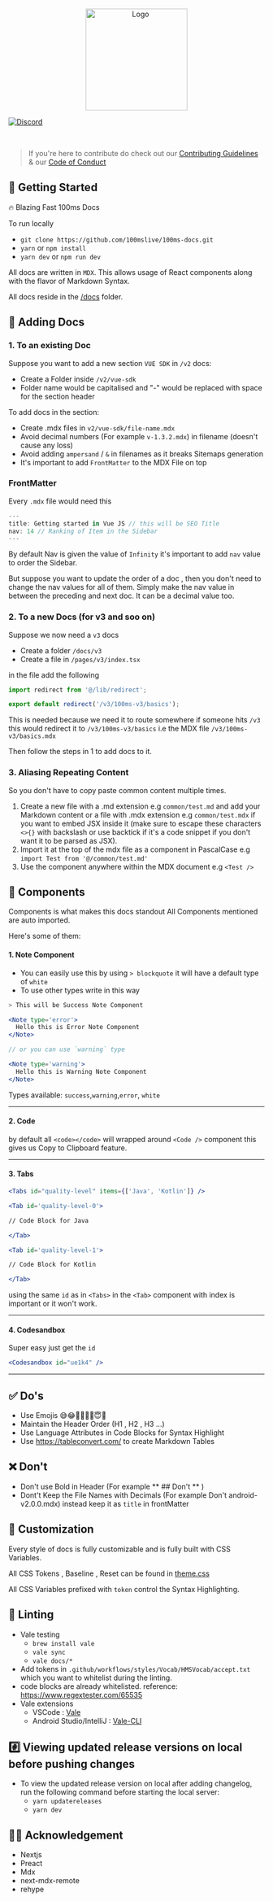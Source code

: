 <br />
<p align="center">
    <img src="public/logo.svg" alt="Logo" width="200" >
</p>

[![Discord](https://img.shields.io/discord/843749923060711464?label=Join%20on%20Discord)](https://100ms.live/discord)

<br />

> If you're here to contribute do check out our [Contributing Guidelines](CONTRIBUTING.md) & our [Code of Conduct](CODE_OF_CONDUCT.md)

## 🚀 Getting Started

🔥 Blazing Fast 100ms Docs

To run locally

-   `git clone https://github.com/100mslive/100ms-docs.git`
-   `yarn` or `npm install`
-   `yarn dev` or `npm run dev`

All docs are written in `MDX`. This allows usage of React components along with the flavor of Markdown Syntax.

All docs reside in the [/docs](https://github.com/100mslive/100ms-docs/tree/main/docs) folder.

## 📒 Adding Docs

### 1. To an existing Doc

Suppose you want to add a new section `VUE SDK` in `/v2` docs:

-   Create a Folder inside `/v2/vue-sdk`
-   Folder name would be capitalised and "-" would be replaced with space for the section header

To add docs in the section:

-   Create .mdx files in `v2/vue-sdk/file-name.mdx`
-   Avoid decimal numbers (For example `v-1.3.2.mdx`) in filename (doesn't cause any loss)
-   Avoid adding `ampersand` / `&` in filenames as it breaks Sitemaps generation
-   It's important to add `FrontMatter` to the MDX File on top

### FrontMatter

Every `.mdx` file would need this

```js
---
title: Getting started in Vue JS // this will be SEO Title
nav: 14 // Ranking of Item in the Sidebar
---
```

By default Nav is given the value of `Infinity` it's important to add `nav` value to order the Sidebar.

But suppose you want to update the order of a doc , then you don't need to change the nav values for all of them. Simply make the nav value in between the preceding and next doc. It can be a decimal value too.

### 2. To a new Docs (for v3 and soo on)

Suppose we now need a `v3` docs

-   Create a folder `/docs/v3`
-   Create a file in `/pages/v3/index.tsx`

in the file add the following

```jsx
import redirect from '@/lib/redirect';

export default redirect('/v3/100ms-v3/basics');
```

This is needed because we need it to route somewhere if someone hits `/v3` this would redirect it to `/v3/100ms-v3/basics` i.e the MDX file `/v3/100ms-v3/basics.mdx`

Then follow the steps in 1 to add docs to it.

### 3. Aliasing Repeating Content

So you don't have to copy paste common content multiple times.

1. Create a new file with a .md extension e.g `common/test.md` and add your Markdown content or a file with .mdx extension e.g `common/test.mdx` if you want to embed JSX inside it (make sure to escape these characters `<>{}` with backslash or use backtick if it's a code snippet if you don't want it to be parsed as JSX).
2. Import it at the top of the mdx file as a component in PascalCase e.g `import Test from '@/common/test.md'`
3. Use the component anywhere within the MDX document e.g `<Test />`

## 🥵 Components

Components is what makes this docs standout
All Components mentioned are auto imported.

Here's some of them:

#### 1. Note Component

-   You can easily use this by using `> blockquote` it will have a default type of `white`
-   To use other types write in this way

```jsx
> This will be Success Note Component

<Note type='error'>
  Hello this is Error Note Component
</Note>

// or you can use `warning` type

<Note type='warning'>
  Hello this is Warning Note Component
</Note>
```

Types available: `success`,`warning`,`error`, `white`

---

#### 2. Code

by default all `<code></code>` will wrapped around `<Code />` component this gives us Copy to Clipboard feature.

---

#### 3. Tabs

```jsx
<Tabs id="quality-level" items={['Java', 'Kotlin']} />

<Tab id='quality-level-0'>

// Code Block for Java

</Tab>

<Tab id='quality-level-1'>

// Code Block for Kotlin

</Tab>
```

using the same `id` as in `<Tabs>` in the `<Tab>` component with index is important or it won't work.

---

#### 4. Codesandbox

Super easy just get the `id`

```jsx
<Codesandbox id="ue1k4" />
```

---

## ✅ Do's

-   Use Emojis 😅😂🚀✅🙂🎉😇🌟
-   Maintain the Header Order (H1 , H2 , H3 ...)
-   Use Language Attributes in Code Blocks for Syntax Highlight
-   Use https://tableconvert.com/ to create Markdown Tables

## ❌ Don't

-   Don't use Bold in Header (For example ** ## Don't ** )
-   Dont't Keep the File Names with Decimals (For example Don't android-v2.0.0.mdx) instead keep it as `title` in frontMatter

## 🎨 Customization

Every style of docs is fully customizable and is fully built with CSS Variables.

All CSS Tokens , Baseline , Reset can be found in [theme.css](https://github.com/100mslive/100ms-docs/blob/main/styles/theme.css)

All CSS Variables prefixed with `token` control the Syntax Highlighting.

## 📇 Linting

-   Vale testing
    -   `brew install vale`
    -   `vale sync`
    -   `vale docs/*`
-   Add tokens in `.github/workflows/styles/Vocab/HMSVocab/accept.txt` which you want to whitelist during the linting.
-   code blocks are already whitelisted. reference: https://www.regextester.com/65535
-   Vale extensions
    -   VSCode : [Vale](https://marketplace.visualstudio.com/items?itemName=errata-ai.vale-server)
    -   Android Studio/IntelliJ : [Vale-CLI](https://plugins.jetbrains.com/plugin/19613-vale-cli)

## #️⃣ Viewing updated release versions on local before pushing changes

-   To view the updated release version on local after adding changelog, run the following command before starting the local server:
    -   `yarn updatereleases`
    -   `yarn dev`

## 🙏🏽 Acknowledgement

-   Nextjs
-   Preact
-   Mdx
-   next-mdx-remote
-   rehype
